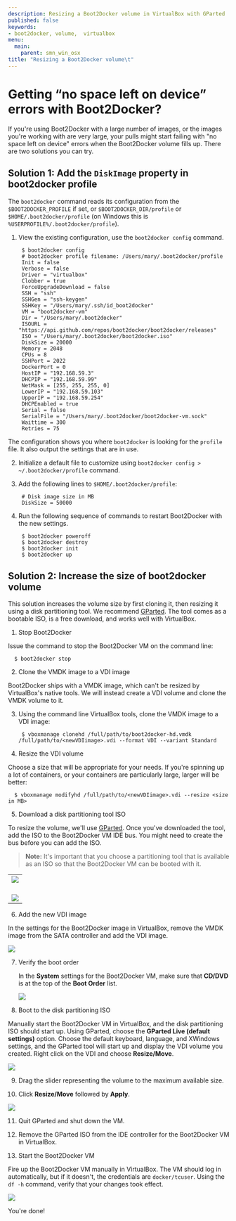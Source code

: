 ```yaml
---
description: Resizing a Boot2Docker volume in VirtualBox with GParted
published: false
keywords:
- boot2docker, volume,  virtualbox
menu:
  main:
    parent: smn_win_osx
title: "Resizing a Boot2Docker volume\t"
---
```


# Getting “no space left on device” errors with Boot2Docker?

If you're using Boot2Docker with a large number of images, or the images you're
working with are very large, your pulls might start failing with "no space left
on device" errors when the Boot2Docker volume fills up. There are two solutions
you can try.

## Solution 1: Add the `DiskImage` property in boot2docker profile

The `boot2docker` command reads its configuration from the `$BOOT2DOCKER_PROFILE` if set, or `$BOOT2DOCKER_DIR/profile` or `$HOME/.boot2docker/profile` (on Windows this is `%USERPROFILE%/.boot2docker/profile`).

1. View the existing configuration, use the `boot2docker config` command.

        $ boot2docker config
        # boot2docker profile filename: /Users/mary/.boot2docker/profile
        Init = false
        Verbose = false
        Driver = "virtualbox"
        Clobber = true
        ForceUpgradeDownload = false
        SSH = "ssh"
        SSHGen = "ssh-keygen"
        SSHKey = "/Users/mary/.ssh/id_boot2docker"
        VM = "boot2docker-vm"
        Dir = "/Users/mary/.boot2docker"
        ISOURL = "https://api.github.com/repos/boot2docker/boot2docker/releases"
        ISO = "/Users/mary/.boot2docker/boot2docker.iso"
        DiskSize = 20000
        Memory = 2048
        CPUs = 8
        SSHPort = 2022
        DockerPort = 0
        HostIP = "192.168.59.3"
        DHCPIP = "192.168.59.99"
        NetMask = [255, 255, 255, 0]
        LowerIP = "192.168.59.103"
        UpperIP = "192.168.59.254"
        DHCPEnabled = true
        Serial = false
        SerialFile = "/Users/mary/.boot2docker/boot2docker-vm.sock"
        Waittime = 300
        Retries = 75

  The configuration shows you where `boot2docker` is looking for the `profile` file. It also output the settings that are in use.


2. Initialize a default file to customize using `boot2docker config > ~/.boot2docker/profile` command.

3. Add the following lines to `$HOME/.boot2docker/profile`:

        # Disk image size in MB
        DiskSize = 50000

4. Run the following sequence of commands to restart Boot2Docker with the new settings.

        $ boot2docker poweroff
        $ boot2docker destroy
        $ boot2docker init
        $ boot2docker up

## Solution 2: Increase the size of boot2docker volume

This solution increases the volume size by first cloning it, then resizing it
using a disk partitioning tool. We recommend
[GParted](https://sourceforge.net/projects/gparted/files/). The tool comes
as a bootable ISO, is a free download, and works well with VirtualBox.

1. Stop Boot2Docker

  Issue the command to stop the Boot2Docker VM on the command line:

      $ boot2docker stop

2. Clone the VMDK image to a VDI image

  Boot2Docker ships with a VMDK image, which can't be resized by VirtualBox's
  native tools. We will instead create a VDI volume and clone the VMDK volume to
  it.

3. Using the command line VirtualBox tools, clone the VMDK image to a VDI image:

        $ vboxmanage clonehd /full/path/to/boot2docker-hd.vmdk /full/path/to/<newVDIimage>.vdi --format VDI --variant Standard

4. Resize the VDI volume

  Choose a size that will be appropriate for your needs. If you're spinning up a
  lot of containers, or your containers are particularly large, larger will be
  better:

      $ vboxmanage modifyhd /full/path/to/<newVDIimage>.vdi --resize <size in MB>

5. Download a disk partitioning tool ISO

  To resize the volume, we'll use [GParted](https://sourceforge.net/projects/gparted/files/).
  Once you've downloaded the tool, add the ISO to the Boot2Docker VM IDE bus.
  You might need to create the bus before you can add the ISO.

  > **Note:**
  > It's important that you choose a partitioning tool that is available as an ISO so
  > that the Boot2Docker VM can be booted with it.

  <table>
      <tr>
          <td><img src="/articles/b2d_volume_images/add_new_controller.png"><br><br></td>
      </tr>
      <tr>
          <td><img src="/articles/b2d_volume_images/add_cd.png"></td>
      </tr>
  </table>

6. Add the new VDI image

  In the settings for the Boot2Docker image in VirtualBox, remove the VMDK image
  from the SATA controller and add the VDI image.

  <img src="/articles/b2d_volume_images/add_volume.png">

7. Verify the boot order

    In the **System** settings for the Boot2Docker VM, make sure that **CD/DVD** is
    at the top of the **Boot Order** list.

    <img src="/articles/b2d_volume_images/boot_order.png">

8. Boot to the disk partitioning ISO

  Manually start the Boot2Docker VM in VirtualBox, and the disk partitioning ISO
  should start up. Using GParted, choose the **GParted Live (default settings)**
  option. Choose the default keyboard, language, and XWindows settings, and the
  GParted tool will start up and display the VDI volume you created. Right click
  on the VDI and choose **Resize/Move**.

  <img src="/articles/b2d_volume_images/gparted.png">

9. Drag the slider representing the volume to the maximum available size.

10. Click **Resize/Move** followed by **Apply**.

  <img src="/articles/b2d_volume_images/gparted2.png">

11. Quit GParted and shut down the VM.

12. Remove the GParted ISO from the IDE controller for the Boot2Docker VM in
VirtualBox.

13. Start the Boot2Docker VM

  Fire up the Boot2Docker VM manually in VirtualBox. The VM should log in
  automatically, but if it doesn't, the credentials are `docker/tcuser`. Using
  the `df -h` command, verify that your changes took effect.

  <img src="/articles/b2d_volume_images/verify.png">

You're done!
